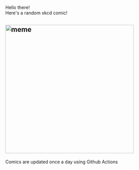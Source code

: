 Hello there! <br>Here's a random xkcd comic!<br>
## <img src="https://imgs.xkcd.com/comics/moon_shapes.png" alt="meme" width="400"/><br>
Comics are updated once a day using Github Actions